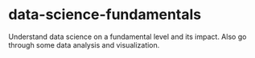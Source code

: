 # data-science-fundamentals

Understand data science on a fundamental level and its impact. Also go through some data analysis and visualization.
